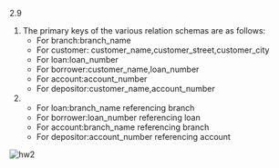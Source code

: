 2.9
1. The primary keys of the various relation schemas are as follows:
   + For branch:branch_name
   + For customer: customer_name,customer_street,customer_city
   + For loan:loan_number
   + For borrower:customer_name,loan_number
   + For account:account_number
   + For depositor:customer_name,account_number
2.  
   + For loan:branch_name referencing branch
   + For borrower:loan_number referencing loan
   + For account:branch_name referencing branch
   + For depositor:account_number referencing account



![hw2](C:\Users\Dell\Desktop\DatabaseSystem_2020\Homework\hw2\IMG_8599.JPG "IMG_8599.JPG")